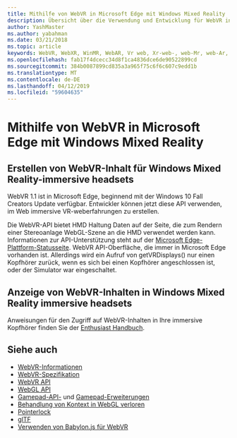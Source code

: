```yaml
---
title: Mithilfe von WebVR in Microsoft Edge mit Windows Mixed Reality
description: Übersicht über die Verwendung und Entwicklung für WebVR in Windows Mixed Reality
author: YashMaster
ms.author: yabahman
ms.date: 03/21/2018
ms.topic: article
keywords: WebVR, WebXR, WinMR, WebAR, Vr web, Xr-web-, web-Mr, web-Ar, 360 360 Video, 360 Videos, 360 Foto, 360 Fotos, 360-Inhalte, faszinierende Web, Immersiveweb, IT-Mitarbeiter
ms.openlocfilehash: fab17f4dcecc34d8f1ca4836dce6de90522899cd
ms.sourcegitcommit: 384b0087899cd835a3a965f75c6f6c607c9edd1b
ms.translationtype: MT
ms.contentlocale: de-DE
ms.lasthandoff: 04/12/2019
ms.locfileid: "59604635"
---
```

# <a name="using-webvr-in-microsoft-edge-with-windows-mixed-reality"></a>Mithilfe von WebVR in Microsoft Edge mit Windows Mixed Reality

## <a name="creating-webvr-content-for-windows-mixed-reality-immersive-headsets"></a>Erstellen von WebVR-Inhalt für Windows Mixed Reality-immersive headsets

WebVR 1.1 ist in Microsoft Edge, beginnend mit der Windows 10 Fall Creators Update verfügbar. Entwickler können jetzt diese API verwenden, im Web immersive VR-weberfahrungen zu erstellen.

Die WebVR-API bietet HMD Haltung Daten auf der Seite, die zum Rendern einer Stereoanlage WebGL-Szene an die HMD verwendet werden kann. Informationen zur API-Unterstützung steht auf der [Microsoft Edge-Plattform-Statusseite](https://developer.microsoft.com/microsoft-edge/platform/status/webvr/). WebVR API-Oberfläche, die immer in Microsoft Edge vorhanden ist. Allerdings wird ein Aufruf von getVRDisplays() nur einen Kopfhörer zurück, wenn es sich bei einen Kopfhörer angeschlossen ist, oder der Simulator war eingeschaltet.

## <a name="viewing-webvr-content-in-windows-mixed-reality-immersive-headsets"></a>Anzeige von WebVR-Inhalten in Windows Mixed Reality immersive headsets

Anweisungen für den Zugriff auf WebVR-Inhalten in Ihre immersive Kopfhörer finden Sie der [Enthusiast Handbuch](https://docs.microsoft.com/windows/mixed-reality/enthusiast-guide/webvr).

## <a name="see-also"></a>Siehe auch
* [WebVR-Informationen](http://webvr.info)
* [WebVR-Spezifikation](https://w3c.github.io/webvr/)
* [WebVR API](https://msdn.microsoft.com/library/mt806281(v=vs.85).aspx)
* [WebGL API](https://msdn.microsoft.com/library/bg182648(v=vs.85).aspx)
* [Gamepad-API-](https://msdn.microsoft.com/library/dn743630(v=vs.85).aspx) und [Gamepad-Erweiterungen](https://w3c.github.io/gamepad/extensions.html)
* [Behandlung von Kontext in WebGL verloren](https://www.khronos.org/webgl/wiki/HandlingContextLost)
* [Pointerlock](http://www.w3.org/TR/pointerlock/)
* [glTF](https://www.khronos.org/gltf)
* [Verwenden von Babylon.js für WebVR](https://docs.microsoft.com/windows/uwp/get-started/adding-webvr-to-a-babylonjs-game)

